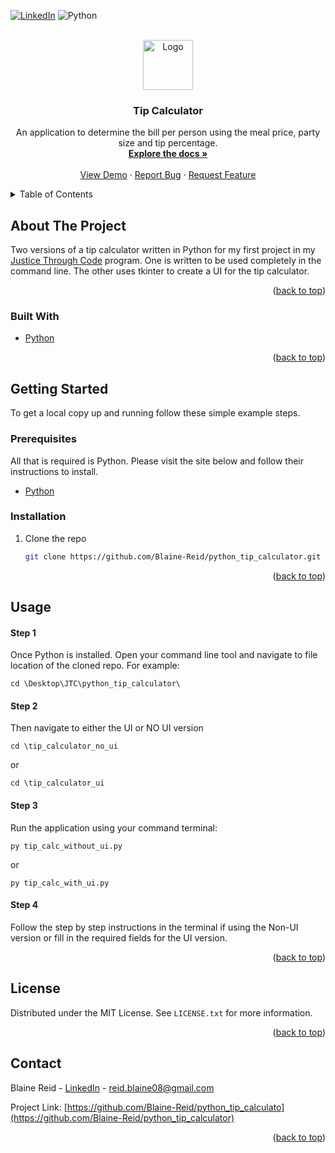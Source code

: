 <div id="top"></div>

<!-- PROJECT SHIELDS -->

[![LinkedIn][linkedin-shield]][linkedin-url]
![Python](https://img.shields.io/badge/python-3670A0?style=for-the-badge&logo=python&logoColor=ffdd54)

<!-- PROJECT LOGO -->
<br />
<div align="center">
  <a href="https://github.com/Blaine-Reid/python_tip_calculator">
    <img src="https://external-content.duckduckgo.com/iu/?u=https%3A%2F%2Farctouch.com%2Fwp-content%2Fuploads%2F2009%2F09%2FTip-Em-Pre-Icon.png&f=1&nofb=1" alt="Logo" width="80" height="80">
  </a>

<h3 align="center">Tip Calculator</h3>

  <p align="center">
    An application to determine the bill per person using the meal price, party size and tip percentage.
    <br />
    <a href="https://github.com/Blaine-Reid/python_tip_calculator"><strong>Explore the docs »</strong></a>
    <br />
    <br />
    <a href="https://github.com/Blaine-Reid/python_tip_calculator">View Demo</a>
    ·
    <a href="https://github.com/Blaine-Reid/python_tip_calculator/issues">Report Bug</a>
    ·
    <a href="https://github.com/Blaine-Reid/python_tip_calculator/issues">Request Feature</a>
  </p>
</div>

<!-- TABLE OF CONTENTS -->
<details>
  <summary>Table of Contents</summary>
  <ol>
    <li>
      <a href="#about-the-project">About The Project</a>
      <ul>
        <li><a href="#built-with">Built With</a></li>
      </ul>
    </li>
    <li>
      <a href="#getting-started">Getting Started</a>
      <ul>
        <li><a href="#prerequisites">Prerequisites</a></li>
        <li><a href="#installation">Installation</a></li>
      </ul>
    </li>
    <li><a href="#usage">Usage</a></li>
    <li><a href="#license">License</a></li>
    <li><a href="#contact">Contact</a></li>
  </ol>
</details>

<!-- ABOUT THE PROJECT -->

## About The Project

Two versions of a tip calculator written in Python for my first project in my [Justice Through Code](https://centerforjustice.columbia.edu/justicethroughcode) program. One is written to be used completely in the command line. The other uses tkinter to create a UI for the tip calculator.

<p align="right">(<a href="#top">back to top</a>)</p>

### Built With

- [Python](https://python.org/)

<p align="right">(<a href="#top">back to top</a>)</p>

<!-- GETTING STARTED -->

## Getting Started

To get a local copy up and running follow these simple example steps.

### Prerequisites

All that is required is Python. Please visit the site below and follow their instructions to install.

- [Python](https://www.python.org/downloads/)

### Installation

1. Clone the repo
   ```sh
   git clone https://github.com/Blaine-Reid/python_tip_calculator.git
   ```

<p align="right">(<a href="#top">back to top</a>)</p>

<!-- USAGE EXAMPLES -->

## Usage

#### Step 1

Once Python is installed. Open your command line tool and navigate to file location of the cloned repo. For example:

    cd \Desktop\JTC\python_tip_calculator\

#### Step 2

Then navigate to either the UI or NO UI version

    cd \tip_calculator_no_ui

or

    cd \tip_calculator_ui

#### Step 3

Run the application using your command terminal:

    py tip_calc_without_ui.py

or

    py tip_calc_with_ui.py

#### Step 4

Follow the step by step instructions in the terminal if using the Non-UI version or fill in the required fields for the UI version.

<p align="right">(<a href="#top">back to top</a>)</p>

<!-- LICENSE -->

## License

Distributed under the MIT License. See `LICENSE.txt` for more information.

<p align="right">(<a href="#top">back to top</a>)</p>

<!-- CONTACT -->

## Contact

Blaine Reid - [LinkedIn](https://www.linkedin/in/blaine-reid) - reid.blaine08@gmail.com

Project Link: [https://github.com/Blaine-Reid/python_tip_calculato](https://github.com/Blaine-Reid/python_tip_calculator)

<p align="right">(<a href="#top">back to top</a>)</p>

[linkedin-shield]: https://img.shields.io/badge/-LinkedIn-black.svg?style=for-the-badge&logo=linkedin&colorB=555
[linkedin-url]: https://linkedin.com/in/Blaine-Reid
